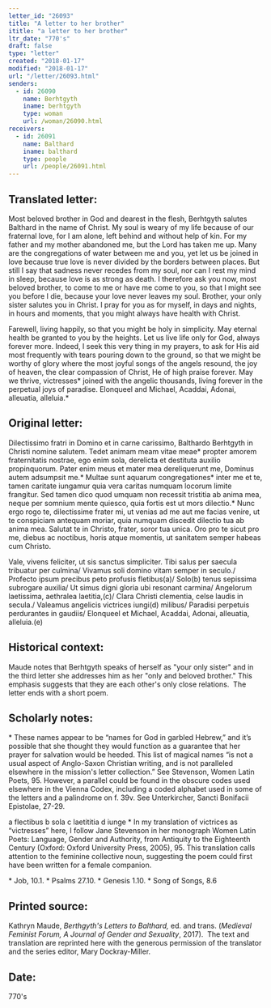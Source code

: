 ```yaml
---
letter_id: "26093"
title: "A letter to her brother"
ititle: "a letter to her brother"
ltr_date: "770's"
draft: false
type: "letter"
created: "2018-01-17"
modified: "2018-01-17"
url: "/letter/26093.html"
senders:
  - id: 26090
    name: Berhtgyth
    iname: berhtgyth
    type: woman
    url: /woman/26090.html
receivers:
  - id: 26091
    name: Balthard
    iname: balthard
    type: people
    url: /people/26091.html
---
```

<h2> Translated letter:</h2><p>Most beloved brother in God and dearest in the flesh, Berhtgyth salutes Balthard in the name of Christ. My soul is weary of my life because of our fraternal love, for I am alone, left behind and without help of kin. For my father and my mother abandoned me, but the Lord has taken me up. Many are the congregations of water between me and you, yet let us be joined in love because true love is never divided by the borders between places. But still I say that sadness never recedes from my soul, nor can I rest my mind in sleep, because love is as strong as death. I therefore ask you now, most beloved brother, to come to me or have me come to you, so that I might see you before I die, because your love never leaves my soul. Brother, your only sister salutes you in Christ. I pray for you as for myself, in days and nights, in hours and moments, that you might always have health with Christ.</p><p>Farewell, living happily, so that you might be holy in simplicity. May eternal health be granted to you by the heights. Let us live life only for God, always forever more. Indeed, I seek this very thing in my prayers, to ask for His aid most frequently with tears pouring down to the ground, so that we might be worthy of glory where the most joyful songs of the angels resound, the joy of heaven, the clear compassion of Christ, He of high praise forever. May we thrive, victresses* joined with the angelic thousands, living forever in the perpetual joys of paradise. Elonqueel and Michael, Acaddai, Adonai, alleuatia, alleluia.*</p><h2 class="mt-4"> Original letter:</h2><p>Dilectissimo fratri in Domino et in carne carissimo, Balthardo Berhtgyth in Christi nomine salutem. Tedet animam meam vitae meae* propter amorem fraternitatis nostrae, ego enim sola, derelicta et destituta auxilio propinquorum. Pater enim meus et mater mea dereliquerunt me, Dominus autem adsumpsit me.* Multae sunt aquarum congregationes* inter me et te, tamen caritate iungamur quia vera caritas numquam locorum limite frangitur. Sed tamen dico quod umquam non recessit tristitia ab anima mea, neque per somnium mente quiesco, quia fortis est ut mors dilectio.* Nunc ergo rogo te, dilectissime frater mi, ut venias ad me aut me facias venire, ut te conspiciam antequam moriar, quia numquam discedit dilectio tua ab anima mea. Salutat te in Christo, frater, soror tua unica. Oro pro te sicut pro me, diebus ac noctibus, horis atque momentis, ut sanitatem semper habeas cum Christo.</p><p>Vale, vivens feliciter, ut sis sanctus simpliciter. Tibi salus per saecula tribuatur per culmina/ Vivamus soli domino vitam semper in seculo./ Profecto ipsum precibus peto profusis fletibus(a)/ Solo(b) tenus sepissima subrogare auxilia/ Ut simus digni gloria ubi resonant carmina/ Angelorum laetissima, aethralea laetitia,(c)/ Clara Christi clementia, celse laudis in secula./ Valeamus angelicis victrices iungi(d) milibus/ Paradisi perpetuis perdurantes in gaudiis/ Elonqueel et Michael, Acaddai, Adonai, alleuatia, alleluia.(e)</p><h2 class="mt-4"> Historical context:</h2><p>Maude notes that Berhtgyth speaks of herself as "your only sister" and in the third letter she addresses him as her "only and beloved brother." This emphasis suggests that they are each other's only close relations.&nbsp; The letter ends with a short poem.</p><h2 class="mt-4"> Scholarly notes:</h2><p>* These names appear to be “names for God in garbled Hebrew,” and it’s possible that she thought they would function as a guarantee that her prayer for salvation would be heeded. This list of magical names “is not a usual aspect of Anglo-Saxon Christian writing, and is not paralleled elsewhere in the mission's letter collection.” See Stevenson, Women Latin Poets, 95. However, a parallel could be found in the obscure codes used elsewhere in the Vienna Codex, including a coded alphabet used in some of the letters and a palindrome on f. 39v. See Unterkircher, Sancti Bonifacii Epistolae, 27-29.</p><p>a flectibus b sola c laetititia d iunge * In my translation of victrices as “victresses” here, I follow Jane Stevenson in her monograph Women Latin Poets: Language, Gender and Authority, from Antiquity to the Eighteenth Century (Oxford: Oxford University Press, 2005), 95. This translation calls attention to the feminine collective noun, suggesting the poem could first have been written for a female companion.</p><p></p><p>* Job, 10.1. * Psalms 27.10. * Genesis 1.10. * Song of Songs, 8.6</p><h2 class="mt-4"> Printed source:</h2><p>Kathryn Maude,&nbsp;<em>Berthgyth's Letters to Balthard,</em>&nbsp;ed. and trans. (<em>Medieval Feminist Forum, A Journal of Gender and Sexuality</em>, 2017).&nbsp; The text and translation are reprinted here with the generous permission of the translator and the series editor, Mary Dockray-Miller.</p><h2 class="mt-4"> Date:</h2>770's